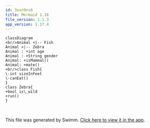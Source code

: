 ```yaml
---
id: 3oxn9ns6
title: Mermaid 1.18
file_version: 1.1.3
app_version: 1.17.4
---
```


<!--MERMAID {width:100}-->
```mermaid
classDiagram
<br/>Animal <|-- Fish
Animal <|-- Zebra
Animal : +int age
Animal : +String gender
Animal: +isMammal()
Animal: +mate()
<br/>class Fish{
\-int sizeInFeet
\-canEat()
}
class Zebra{
+bool is\_wild
+run()
}

```
<!--MCONTENT {content: "classDiagram<br/>\n<br/>Animal <|-- Fish<br/>\nAnimal <|-- Zebra<br/>\nAnimal : +int age<br/>\nAnimal : +String gender<br/>\nAnimal: +isMammal()<br/>\nAnimal: +mate()<br/>\n<br/>class Fish{<br/>\n\\-int sizeInFeet<br/>\n\\-canEat()<br/>\n}<br/>\nclass Zebra{<br/>\n+bool is\\_wild<br/>\n+run()<br/>\n}<br/>\n<br/>"} --->

<br/>

This file was generated by Swimm. [Click here to view it in the app](https://swimm-web-app.web.app/repos/Z2l0aHViJTNBJTNBY3NoYXJwLXNoYXVsLXRlc3QlM0ElM0Fzd2ltbWlv/docs/3oxn9ns6).
